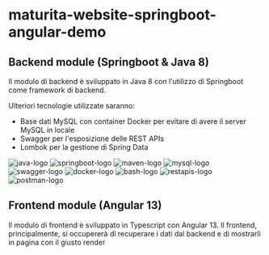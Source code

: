 # maturita-website-springboot-angular-demo

## Backend module (Springboot & Java 8)

Il modulo di backend è sviluppato in Java 8 con l'utilizzo di Springboot come framework di backend.

Ulteriori tecnologie utilizzate saranno:
- Base dati MySQL con container Docker per evitare di avere il server MySQL in locale
- Swagger per l'esposizione delle REST APIs
- Lombok per la gestione di Spring Data

![java-logo](https://img.icons8.com/color/60/000000/java-coffee-cup-logo--v1.png)
![springboot-logo](https://img.icons8.com/color/60/000000/spring-logo.png)
![maven-logo](https://img.icons8.com/ios/60/000000/maven-ios.png)
![mysql-logo](https://img.icons8.com/color/60/000000/accept-database.png)
![swagger-logo](https://avatars.githubusercontent.com/u/7658037?s=60&v=4)
![docker-logo](https://img.icons8.com/color/60/000000/docker.png)
![bash-logo](https://img.icons8.com/plasticine/60/000000/bash.png)
![restapis-logo](https://img.icons8.com/stickers/60/000000/api-settings.png)
![postman-logo](https://img.icons8.com/external-tal-revivo-color-tal-revivo/60/000000/external-postman-is-the-only-complete-api-development-environment-logo-color-tal-revivo.png)

## Frontend module (Angular 13)

Il modulo di frontend è sviluppato in Typescript con Angular 13. Il frontend, principalmente, si occupererà di recuperare i dati dal backend
e di mostrarli in pagina con il giusto render
